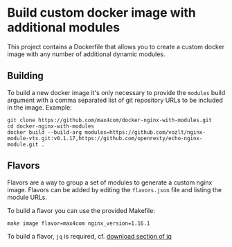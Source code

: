 # Build custom docker image with additional modules

This project contains a Dockerfile that allows you to create a custom docker
image with any number of additional dynamic modules.

## Building

To build a new docker image it's only necessary to provide the `modules` build
argument with a comma separated list of git repository URLs to be included in
the image. Example:

```
git clone https://github.com/max4com/docker-nginx-with-modules.git
cd docker-nginx-with-modules
docker build --build-arg modules=https://github.com/vozlt/nginx-module-vts.git:v0.1.17,https://github.com/openresty/echo-nginx-module.git .
```

## Flavors

Flavors are a way to group a set of modules to generate a custom nginx image.
Flavors can be added by editing the `flavors.json` file and listing the module
URLs.

To build a flavor you can use the provided Makefile:

```
make image flavor=max4com nginx_version=1.16.1
```

To build a flavor, `jq` is required, cf. [download section of jq](https://stedolan.github.io/jq/download/)
